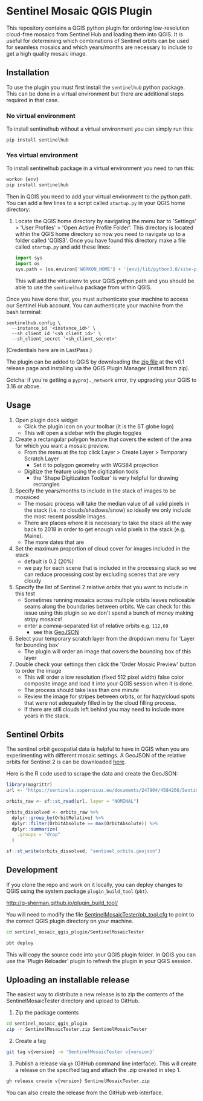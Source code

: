 # Sentinel Mosaic QGIS Plugin

This repository contains a QGIS python plugin for ordering low-resolution
cloud-free mosaics from Sentinel Hub and loading them into QGIS. It is useful
for determining which combinations of Sentinel orbits can be used for seamless
mosaics and which years/months are necessary to include to get a high quality
mosaic image.

## Installation

To use the plugin you must first install the `sentinelhub` python package.
This can be done in a virtual environment but there are additional steps required
in that case.

### No virtual environment
To install sentinelhub without a virtual environment you can simply run this:
```
pip install sentinelhub
```

### Yes virtual environment
To install sentinelhub package in a virtual environment you need to run this:
```bash
workon {env}
pip install sentinelhub
```

Then in QGIS you need to add your virtual environment to the python path.
You can add a few lines to a script called `startup.py` in your QGIS home
directory:
  1. Locate the QGIS home directory by navigating the menu bar to
     'Settings' > 'User Profiles' > 'Open Active Profile Folder'. This directory
     is located within the QGIS home directory so now you need to navigate up to
     a folder called 'QGIS3'. Once you have found this directory make a file
     called `startup.py` and add these lines:
     ```python
     import sys
     import os
     sys.path = [os.environ['WORKON_HOME'] + '{env}/lib/python3.8/site-packages'] + sys.path
     ```
     This will add the virtualenv to your QGIS python path and you should be
     able to use the `sentinelhub` package from within QGIS.

Once you have done that, you must authenticate your machine to access our
Sentinel Hub account. You can authenticate your machine from the bash terminal:

```
sentinelhub.config \
  --instance_id '<instance_id>' \
  --sh_client_id '<sh_client_id>' \
  --sh_client_secret '<sh_client_secret>'
```

(Credentials here are in LastPass.)

The plugin can be added to QGIS by downloading the
[zip file](https://github.com/SilviaTerra/sentinel_mosaic_qgis_plugin/releases/download/v0.1/SentinelMosaicTester.zip)
at the v0.1 release page and installing via the QGIS Plugin Manager
(install from zip).

Gotcha: if you're getting a `pyproj._network` error, try upgrading your QGIS to 3.16 or above.

## Usage

1. Open plugin dock widget
   - Click the plugin icon on your toolbar (it is the ST globe logo)
   - This will open a sidebar with the plugin toggles
2. Create a rectangular polygon feature that covers the extent of the area
   for which you want a mosaic preview.
   - From the menu at the top click Layer > Create Layer > Temporary Scratch
     Layer
     - Set it to polygon geometry with WGS84 projection
   - Digitize the feature using the digitization tools
     - the 'Shape Digitization Toolbar' is very helpful for drawing rectangles
3. Specify the years/months to include in the stack of images to be mosaiced
   - The mosaic process will take the median value of all valid pixels in the
     stack (i.e. no clouds/shadows/snow) so ideally we only include the most
     recent possible images.
   - There are places where it is necessary to take the stack all the way back
     to 2018 in order to get enough valid pixels in the stack (e.g. Maine).
   - The more dates that are
4. Set the maximum proportion of cloud cover for images included in the stack
   - default is 0.2 (20%)
   - we pay for each scene that is included in the processing stack so we can
     reduce processing cost by excluding scenes that are very cloudy
5. Specify the list of Sentinel 2 relative orbits that you want to include in
   this test
   - Sometimes running mosaics across multiple orbits leaves noticeable seams
     along the boundaries between orbits. We can check for this issue using this
     plugin so we don't spend a bunch of money making stripy mosaics!
   - enter a comma-separated list of relative orbits e.g. `112,69`
     - see this [GeoJSON](sentinel_orbits.geojson)
6. Select your temporary scratch layer from the dropdown menu for 'Layer for
   bounding box'
   - The plugin will order an image that covers the bounding box of this layer
7. Double check your settings then click the 'Order Mosaic Preview' button to
   order the image
   - This will order a low resolution (fixed 512 pixel width) false color
     composite image and load it into your QGIS session when it is done.
   - The process should take less than one minute
   - Review the image for stripes between orbits, or for hazy/cloud spots that
     were not adequately filled in by the cloud filling process.
   - If there are still clouds left behind you may need to include more years
     in the stack.

## Sentinel Orbits

The sentinel orbit geospatial data is helpful to have in QGIS when you are
experimenting with different mosaic settings. A GeoJSON of the relative orbits
for Sentinel 2 is can be downloaded [here](sentinel_orbits.geojson).

Here is the R code used to scrape the data and create the GeoJSON:

```r
library(magrittr)
url <- "https://sentinels.copernicus.eu/documents/247904/4584266/Sentinel-2A_MP_ACQ_KML_20210225T120000_20210315T150000.kml"

orbits_raw <- sf::st_read(url, layer = "NOMINAL")

orbits_dissolved <- orbits_raw %>%
  dplyr::group_by(OrbitRelative) %>%
  dplyr::filter(OrbitAbsolute == max(OrbitAbsolute)) %>%
  dplyr::summarize(
    .groups = "drop"
  )

sf::st_write(orbits_dissolved, "sentinel_orbits.geojson")
```

## Development
If you clone the repo and work on it locally, you can deploy changes to QGIS
using the system package `plugin_build_tool` (`pbt`).

http://g-sherman.github.io/plugin_build_tool/

You will need to modify the file
[SentinelMosaicTester/pb_tool.cfg](./SentinelMosaicTester/pb_tool.cfg) to 
point to the correct QGIS plugin directory on your machine.

```bash
cd sentinel_mosaic_qgis_plugin/SentinelMosaicTester

pbt deploy
```

This will copy the source code into your QGIS plugin folder.
In QGIS you can use the 'Plugin Reloader' plugin to refresh the plugin in your
QGIS session.

## Uploading an installable release
The easiest way to distribute a new release is to zip the contents of the
SentinelMosaicTester directory and upload to GitHub.

1. Zip the package contents
  ```bash
  cd sentinel_mosaic_qgis_plugin
  zip -r SentinelMosaicTester.zip SentinelMosaicTester
  ```

2. Create a tag
  ```bash
  git tag v{version} -m 'SentinelMosaicTester v{version}'
  ```

3. Publish a release via `gh` (GitHub command line interface). This will create
   a release on the specified tag and attach the .zip created in step 1.
  ```bash
  gh release create v{version} SentinelMosaicTester.zip
  ```
  You can also create the release from the GitHub web interface.
